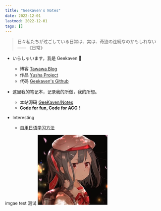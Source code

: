 ```yaml
---
title: "GeeKaven's Notes"
date: 2022-12-01
lastmod: 2022-12-01
tags: []
---
```


> 日々私たちが过ごしている日常は、実は、奇迹の连続なのかもしれない                           —— 《日常》

* いらしゃいます，我是 Geekaven 👏
    * 博客 [Tawawa Blog](http://tawawa.moe)
    * 作品 [Yusha Project](https://yuyuyu.moe)
    * 代码 [Geekaven's Github](https://github.com/GeeKaven)

* 这里我的笔记本，记录我的所做，我的所想。
    * 本站源码 [GeeKaven/Notes](https://github.com/GeeKaven/Notes)
    * **Code for fun, Code for ACG !**

* Interesting
    * [自用日语学习方法](Japanese/自用日语学习方法.md)

imgae test 测试
![avatar](_assets/avatar.jpeg)